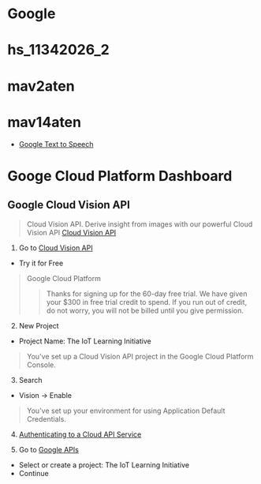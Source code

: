 # Google

# hs_11342026_2
# mav2aten
# mav14aten

- [Google Text to Speech](https://pypi.python.org/pypi/gTTS)

# Googe Cloud Platform Dashboard

## Google Cloud Vision API

> Cloud Vision API. Derive insight from images with our powerful Cloud Vision API [Cloud Vision API](https://cloud.google.com/vision/)

1. Go to [Cloud Vision API](https://cloud.google.com/vision/)
  - Try it for Free

> Google Cloud Platform
> > Thanks for signing up for the 60-day free trial. We have given your $300 in free trial credit to spend. If you run out of credit, do not worry, you will not be billed until you give permission.

2. New Project
  - Project Name: The IoT Learning Initiative

> You've set up a Cloud Vision API project in the Google Cloud Platform Console.

3. Search
  - Vision -> Enable

> You've set up your environment for using Application Default Credentials.

4. [Authenticating to a Cloud API Service](https://cloud.google.com/vision/docs/auth-template/cloud-api-auth#set_up_an_api_key)

5. Go to [Google APIs](https://console.developers.google.com/projectselector/apis/credentials)
  - Select or create a project: The IoT Learning Initiative
  - Continue